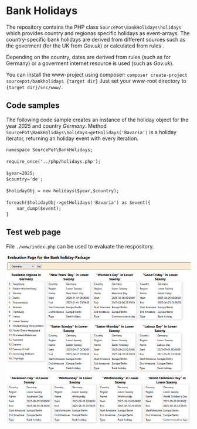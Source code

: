 # Bank Holidays

The repository contains the PHP class `SourcePot\BankHolidays\holidays` which provides country and regionas specific holidays as event-arrays. The country-specific bank holidays are derived from different sources such as the goverment (for the UK from *Gov.uk*) or calculated from rules . 

Depending on the country, dates are derived from rules (such as for Germany) or a goverment internet resource is used (such as *Gov.uk*).

You can install the www-project using composer: `composer create-project sourcepot/bankholidays {target dir}`
Just set your www-root directory to `{target dir}/src/www/`.

## Code samples

The following code sample creates an instance of the holiday object for the year *2025* and country *Germany*. Method `SourcePot\BankHolidays\holidays→getHolidays('Bavaria')` is a holiday iterator, returning an holiday event with every iteration.

```
namespace SourcePot\BankHolidays;
	
require_once('../php/holidays.php');

$year=2025;
$country='de';

$holidayObj = new holidays($year,$country);

foreach($holidayObj->getHolidays('Bavaria') as $event){
    var_dump($event);
}

```

## Test web page

File `./www/index.php` can be used to evaluate the respository.

![Web page screenshot](./assets/uk-sample-result.png)